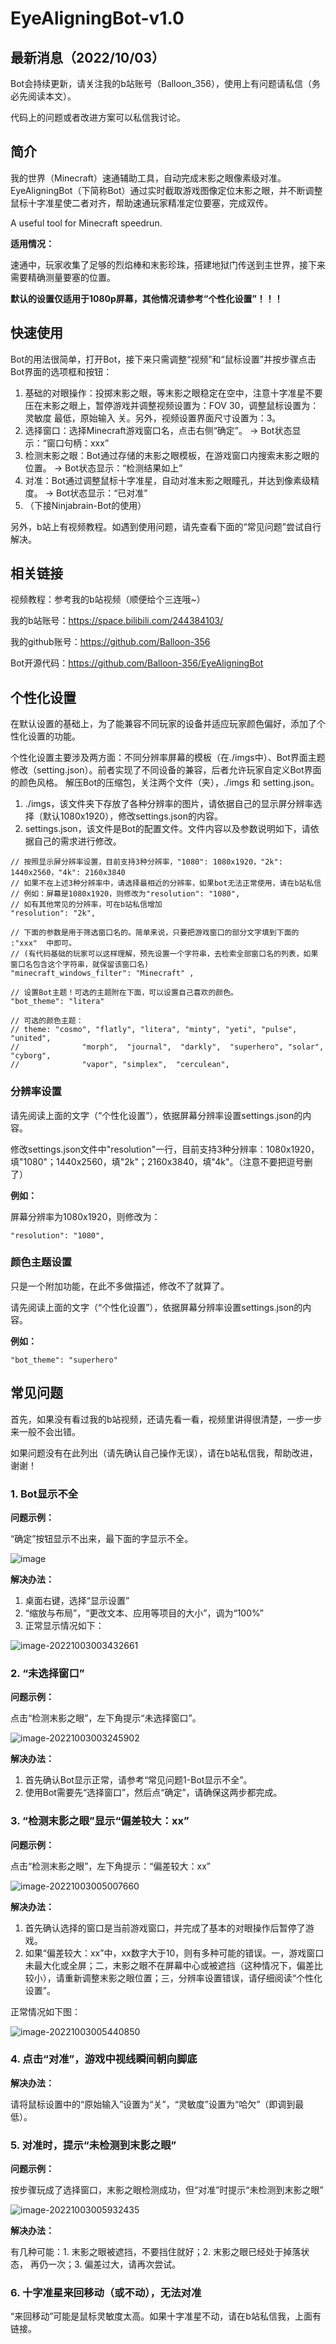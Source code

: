 # EyeAligningBot-v1.0

## 最新消息（2022/10/03）

Bot会持续更新，请关注我的b站账号（Balloon_356），使用上有问题请私信（务必先阅读本文）。

代码上的问题或者改进方案可以私信我讨论。

## 简介

我的世界（Minecraft）速通辅助工具，自动完成末影之眼像素级对准。EyeAligningBot（下简称Bot）通过实时截取游戏图像定位末影之眼，并不断调整鼠标十字准星使二者对齐，帮助速通玩家精准定位要塞，完成双传。

A useful tool for Minecraft speedrun.

**适用情况：**

速通中，玩家收集了足够的烈焰棒和末影珍珠，搭建地狱门传送到主世界，接下来需要精确测量要塞的位置。

**默认的设置仅适用于1080p屏幕，其他情况请参考“个性化设置”！！！**

## 快速使用

Bot的用法很简单，打开Bot，接下来只需调整“视频”和“鼠标设置”并按步骤点击Bot界面的选项框和按钮：

1. 基础的对眼操作：投掷末影之眼，等末影之眼稳定在空中，注意十字准星不要压在末影之眼上，暂停游戏并调整视频设置为：FOV 30，调整鼠标设置为：灵敏度 最低，原始输入 关。另外，视频设置界面尺寸设置为：3。
2. 选择窗口：选择Minecraft游戏窗口名，点击右侧“确定”。    ->    Bot状态显示：“窗口句柄：xxx”
3. 检测末影之眼：Bot通过存储的末影之眼模板，在游戏窗口内搜索末影之眼的位置。  ->    Bot状态显示：“检测结果如上”
4. 对准：Bot通过调整鼠标十字准星，自动对准末影之眼瞳孔，并达到像素级精度。    ->    Bot状态显示：“已对准”
5. （下接Ninjabrain-Bot的使用）

另外，b站上有视频教程。如遇到使用问题，请先查看下面的“常见问题”尝试自行解决。

## 相关链接

视频教程：参考我的b站视频（顺便给个三连哦~）

我的b站账号：https://space.bilibili.com/244384103/

我的github账号：https://github.com/Balloon-356

Bot开源代码：https://github.com/Balloon-356/EyeAligningBot

## 个性化设置

在默认设置的基础上，为了能兼容不同玩家的设备并适应玩家颜色偏好，添加了个性化设置的功能。

个性化设置主要涉及两方面：不同分辨率屏幕的模板（在./imgs中）、Bot界面主题修改（setting.json）。前者实现了不同设备的兼容，后者允许玩家自定义Bot界面的颜色风格。
解压Bot的压缩包，关注两个文件（夹），./imgs 和 setting.json。

1. ./imgs，该文件夹下存放了各种分辨率的图片，请依据自己的显示屏分辨率选择（默认1080x1920），修改settings.json的内容。
2. settings.json，该文件是Bot的配置文件。文件内容以及参数说明如下，请依据自己的需求进行修改。

```
// 按照显示屏分辨率设置，目前支持3种分辨率，"1080": 1080x1920，"2k": 1440x2560，"4k": 2160x3840
// 如果不在上述3种分辨率中，请选择最相近的分辨率，如果bot无法正常使用，请在b站私信
// 例如：屏幕是1080x1920，则修改为"resolution": "1080",
// 如有其他常见的分辨率，可在b站私信增加
"resolution": "2k",

// 下面的参数是用于筛选窗口名的。简单来说，只要把游戏窗口的部分文字填到下面的 :"xxx"  中即可。
// (有代码基础的玩家可以这样理解，预先设置一个字符串，去检索全部窗口名的列表，如果窗口名包含这个字符串，就保留该窗口名)
"minecraft_windows_filter": "Minecraft" ,

// 设置Bot主题！可选的主题附在下面，可以设置自己喜欢的颜色。
"bot_theme": "litera"
```

```
// 可选的颜色主题：
// theme: "cosmo", "flatly", "litera", "minty", "yeti", "pulse", "united",
//              "morph",  "journal",  "darkly",  "superhero", "solar", "cyborg",
//              "vapor", "simplex",  "cerculean",
```

### 分辨率设置

请先阅读上面的文字（“个性化设置”），依据屏幕分辨率设置settings.json的内容。

修改settings.json文件中"resolution"一行，目前支持3种分辨率：1080x1920，填"1080"；1440x2560，填"2k"；2160x3840，填"4k"。（注意不要把逗号删了）

**例如：**

屏幕分辨率为1080x1920，则修改为：

```
"resolution": "1080",
```

### 颜色主题设置

只是一个附加功能，在此不多做描述，修改不了就算了。

请先阅读上面的文字（“个性化设置”），依据屏幕分辨率设置settings.json的内容。

**例如：**

```
"bot_theme": "superhero"
```



## 常见问题

首先，如果没有看过我的b站视频，还请先看一看，视频里讲得很清楚，一步一步来一般不会出错。

如果问题没有在此列出（请先确认自己操作无误），请在b站私信我，帮助改进，谢谢！

### 1. Bot显示不全

**问题示例：**

“确定”按钮显示不出来，最下面的字显示不全。

![image](other/image-20221003002754158.png)

**解决办法：**

1. 桌面右键，选择“显示设置”
2. “缩放与布局”，“更改文本、应用等项目的大小”，调为“100%”
3. 正常显示情况如下：

![image-20221003003432661](other/image-20221003003432661.png)

### 2. “未选择窗口”

**问题示例：**

点击“检测末影之眼”，左下角提示“未选择窗口”。

![image-20221003003245902](other/image-20221003003245902.png)

**解决办法：**

1. 首先确认Bot显示正常，请参考“常见问题1-Bot显示不全”。
2. 使用Bot需要先“选择窗口”，然后点“确定”，请确保这两步都完成。



### 3. “检测末影之眼”显示“偏差较大：xx”

**问题示例：**

点击“检测末影之眼”，左下角提示：“偏差较大：xx”

![image-20221003005007660](other/image-20221003005007660.png)

**解决办法：**

1. 首先确认选择的窗口是当前游戏窗口，并完成了基本的对眼操作后暂停了游戏。
2. 如果“偏差较大：xx”中，xx数字大于10，则有多种可能的错误。一，游戏窗口未最大化或全屏；二，末影之眼不在屏幕中心或被遮挡（这种情况下，偏差比较小），请重新调整末影之眼位置；三，分辨率设置错误，请仔细阅读“个性化设置”。

正常情况如下图：

![image-20221003005440850](other/image-20221003005440850.png)



### 4. 点击“对准”，游戏中视线瞬间朝向脚底

**解决办法：**

请将鼠标设置中的“原始输入”设置为“关”，“灵敏度”设置为“哈欠”（即调到最低）。

### 5. 对准时，提示“未检测到末影之眼”

**问题示例：**

按步骤玩成了选择窗口，末影之眼检测成功，但“对准”时提示“未检测到末影之眼”

![image-20221003005932435](other/image-20221003005932435.png)

**解决办法：**

有几种可能：1. 末影之眼被遮挡，不要挡住就好；2. 末影之眼已经处于掉落状态， 再仍一次；3. 偏差过大，请再次尝试。



### 6. 十字准星来回移动（或不动），无法对准

“来回移动”可能是鼠标灵敏度太高。如果十字准星不动，请在b站私信我，上面有链接。
